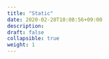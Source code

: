 ```yaml
---
title: "Static"
date: 2020-02-28T10:08:56+09:00
description: 
draft: false
collapsible: true
weight: 1
---
```

